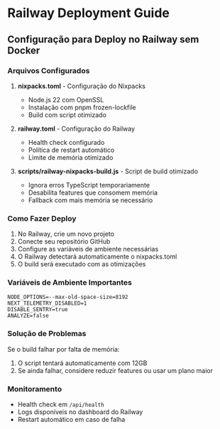 # Railway Deployment Guide

## Configuração para Deploy no Railway sem Docker

### Arquivos Configurados

1. **nixpacks.toml** - Configuração do Nixpacks
   - Node.js 22 com OpenSSL
   - Instalação com pnpm frozen-lockfile
   - Build com script otimizado

2. **railway.toml** - Configuração do Railway
   - Health check configurado
   - Política de restart automático
   - Limite de memória otimizado

3. **scripts/railway-nixpacks-build.js** - Script de build otimizado
   - Ignora erros TypeScript temporariamente
   - Desabilita features que consomem memória
   - Fallback com mais memória se necessário

### Como Fazer Deploy

1. No Railway, crie um novo projeto
2. Conecte seu repositório GitHub
3. Configure as variáveis de ambiente necessárias
4. O Railway detectará automaticamente o nixpacks.toml
5. O build será executado com as otimizações

### Variáveis de Ambiente Importantes

```env
NODE_OPTIONS=--max-old-space-size=8192
NEXT_TELEMETRY_DISABLED=1
DISABLE_SENTRY=true
ANALYZE=false
```

### Solução de Problemas

Se o build falhar por falta de memória:
1. O script tentará automaticamente com 12GB
2. Se ainda falhar, considere reduzir features ou usar um plano maior

### Monitoramento

- Health check em `/api/health`
- Logs disponíveis no dashboard do Railway
- Restart automático em caso de falha
